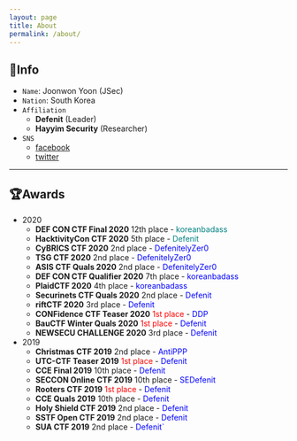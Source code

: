 ```yaml
---
layout: page
title: About
permalink: /about/
---
```

## 🔎Info
- `Name`: Joonwon Yoon (JSec)
- `Nation`: South Korea
- `Affiliation`
  - **Defenit** (Leader)
  - **Hayyim Security** (Researcher)
- `SNS`
  - [facebook](https://www.facebook.com/yjw.sz/)
  - [twitter](https://twitter.com/jsec_)

---

## 🏆Awards
- 2020
  - **DEF CON CTF Final 2020** 12th place - <span style="color:teal">koreanbadass</span>
  - **HacktivityCon CTF 2020** 5th place - <span style="color:teal">Defenit
  - **CyBRICS CTF 2020** 2nd place - <span style="color:blue">DefenitelyZer0
  - **TSG CTF 2020** 2nd place - <span style="color:blue">DefenitelyZer0
  - **ASIS CTF Quals 2020** 2nd place - <span style="color:blue">DefenitelyZer0
  - **DEF CON CTF Qualifier 2020** 7th place - <span style="color:blue">koreanbadass
  - **PlaidCTF 2020** 4th place - <span style="color:blue">koreanbadass
  - **Securinets CTF Quals 2020** 2nd place - <span style="color:blue">Defenit
  - **riftCTF 2020** 3rd place - <span style="color:blue">Defenit
  - **CONFidence CTF Teaser 2020** <span style="color:red">1st place</span> - <span style="color:blue">DDP
  - **BauCTF Winter Quals 2020** <span style="color:red">1st place</span> - <span style="color:blue">Defenit
  - **NEWSECU CHALLENGE 2020** 3rd place - <span style="color:blue">Defenit
- 2019
  - **Christmas CTF 2019** 2nd place - <span style="color:blue">AntiPPP
  - **UTC-CTF Teaser 2019** <span style="color:red">1st place</span> - <span style="color:blue">Defenit
  - **CCE Final 2019** 10th place - <span style="color:blue">Defenit
  - **SECCON Online CTF 2019** 10th place - <span style="color:blue">SEDefenit
  - **Rooters CTF 2019** <span style="color:red">1st place </span>- <span style="color:blue">Defenit
  - **CCE Quals 2019** 10th place - <span style="color:blue">Defenit
  - **Holy Shield CTF 2019** 2nd place - <span style="color:blue">Defenit
  - **SSTF Open CTF 2019** 2nd place - <span style="color:blue">Defenit
  - **SUA CTF 2019** 2nd place - <span style="color:blue">Defenit`
